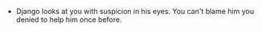 - Django looks at you with suspicion in his eyes. You can't blame him you denied to help him once before.